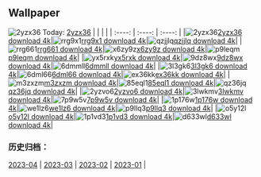 ## Wallpaper
![2yzx36](https://w.wallhaven.cc/full/2y/wallhaven-2yzx36.png) Today: [2yzx36](https://th.wallhaven.cc/small/2y/2yzx36.jpg)
|      |      |      |
| :----: | :----: | :----: |
|![2yzx36](https://th.wallhaven.cc/small/2y/2yzx36.jpg)[2yzx36 download 4k](https://wallhaven.cc/w/2yzx36)|![rrg9x1](https://th.wallhaven.cc/small/rr/rrg9x1.jpg)[rrg9x1 download 4k](https://wallhaven.cc/w/rrg9x1)|![qzjjlq](https://th.wallhaven.cc/small/qz/qzjjlq.jpg)[qzjjlq download 4k](https://wallhaven.cc/w/qzjjlq)|
|![rrg661](https://th.wallhaven.cc/small/rr/rrg661.jpg)[rrg661 download 4k](https://wallhaven.cc/w/rrg661)|![x6zy9z](https://th.wallhaven.cc/small/x6/x6zy9z.jpg)[x6zy9z download 4k](https://wallhaven.cc/w/x6zy9z)|![p9leqm](https://th.wallhaven.cc/small/p9/p9leqm.jpg)[p9leqm download 4k](https://wallhaven.cc/w/p9leqm)|
|![yx5rxk](https://th.wallhaven.cc/small/yx/yx5rxk.jpg)[yx5rxk download 4k](https://wallhaven.cc/w/yx5rxk)|![9dz8wx](https://th.wallhaven.cc/small/9d/9dz8wx.jpg)[9dz8wx download 4k](https://wallhaven.cc/w/9dz8wx)|![6dmmll](https://th.wallhaven.cc/small/6d/6dmmll.jpg)[6dmmll download 4k](https://wallhaven.cc/w/6dmmll)|
|![3l3gk6](https://th.wallhaven.cc/small/3l/3l3gk6.jpg)[3l3gk6 download 4k](https://wallhaven.cc/w/3l3gk6)|![6dml66](https://th.wallhaven.cc/small/6d/6dml66.jpg)[6dml66 download 4k](https://wallhaven.cc/w/6dml66)|![ex36kk](https://th.wallhaven.cc/small/ex/ex36kk.jpg)[ex36kk download 4k](https://wallhaven.cc/w/ex36kk)|
|![m3zxzm](https://th.wallhaven.cc/small/m3/m3zxzm.jpg)[m3zxzm download 4k](https://wallhaven.cc/w/m3zxzm)|![85eql1](https://th.wallhaven.cc/small/85/85eql1.jpg)[85eql1 download 4k](https://wallhaven.cc/w/85eql1)|![qz36jq](https://th.wallhaven.cc/small/qz/qz36jq.jpg)[qz36jq download 4k](https://wallhaven.cc/w/qz36jq)|
|![2yzvo6](https://th.wallhaven.cc/small/2y/2yzvo6.jpg)[2yzvo6 download 4k](https://wallhaven.cc/w/2yzvo6)|![3lwkmv](https://th.wallhaven.cc/small/3l/3lwkmv.jpg)[3lwkmv download 4k](https://wallhaven.cc/w/3lwkmv)|![7p9w5v](https://th.wallhaven.cc/small/7p/7p9w5v.jpg)[7p9w5v download 4k](https://wallhaven.cc/w/7p9w5v)|
|![1p176w](https://th.wallhaven.cc/small/1p/1p176w.jpg)[1p176w download 4k](https://wallhaven.cc/w/1p176w)|![we1lz6](https://th.wallhaven.cc/small/we/we1lz6.jpg)[we1lz6 download 4k](https://wallhaven.cc/w/we1lz6)|![p9llq3](https://th.wallhaven.cc/small/p9/p9llq3.jpg)[p9llq3 download 4k](https://wallhaven.cc/w/p9llq3)|
|![o5y12l](https://th.wallhaven.cc/small/o5/o5y12l.jpg)[o5y12l download 4k](https://wallhaven.cc/w/o5y12l)|![1p1vd3](https://th.wallhaven.cc/small/1p/1p1vd3.jpg)[1p1vd3 download 4k](https://wallhaven.cc/w/1p1vd3)|![d633wl](https://th.wallhaven.cc/small/d6/d633wl.jpg)[d633wl download 4k](https://wallhaven.cc/w/d633wl)|

### 历史归档：
[2023-04](https://github.com/april-projects/april-wallpaper/tree/main/picture/2023-04/) | [2023-03](https://github.com/april-projects/april-wallpaper/tree/main/picture/2023-03/) | [2023-02](https://github.com/april-projects/april-wallpaper/tree/main/picture/2023-02/) | [2023-01](https://github.com/april-projects/april-wallpaper/tree/main/picture/2023-01/) | 